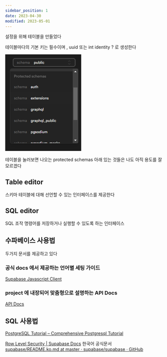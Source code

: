 ```yaml
---
sidebar_position: 1
date: 2023-04-30
modified: 2023-05-01
---
```


설정을 위해 테이블을 만들었다

테이블마다의 기본 키는 필수이며 , uuid 또는 int identity ? 로 생성한다

![](file/first%20start.png)

테이블을 눌러보면 나오는 protected schemas 아래 있는 것들은 나도 아직 용도를 잘 모르겠다

## Table editor

스키마 테이블에 대해 선언할 수 있는 인터페이스를 제공한다

## SQL editor

SQL 조작 명령어를 저장하거나 실행할 수 있도록 하는 인터페이스

## 수파베이스 사용법

두가지 문서를 제공하고 있다

### 공식 docs 에서 제공하는 언어별 세팅 가이드

[Supabase Javascript Client](https://supabase.com/docs/reference/javascript/initializing)

### project 에 내장되어 맞춤형으로 설명하는 API Docs

[API Docs](https://app.supabase.com/project/dblntvvagfqxjblwlfxt/api?page=auth)

## SQL 사용법

[PostgreSQL Tutorial – Comprehensive Postgresql Tutorial](https://www.postgresqltutorial.com/)

[Row Level Security | Supabase Docs](https://supabase.com/docs/guides/auth/row-level-security)
한국어 공식문서
[supabase/README.ko.md at master · supabase/supabase · GitHub](https://github.com/supabase/supabase/blob/master/i18n/README.ko)
